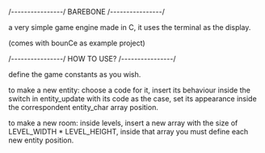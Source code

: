 /----------------/
BAREBONE
/----------------/

a very simple game engine made in C, it uses the terminal as the display. 

(comes with bounCe as example project)



/----------------/
HOW TO USE?
/----------------/

define the game constants as you wish.

to make a new entity: choose a code for it, insert its behaviour inside the switch in entity_update with its code as the case, set its appearance inside the correspondent entity_char array position.

to make a new room: inside levels, insert a new array with the size of LEVEL_WIDTH * LEVEL_HEIGHT, inside that array you must define each new entity position.
